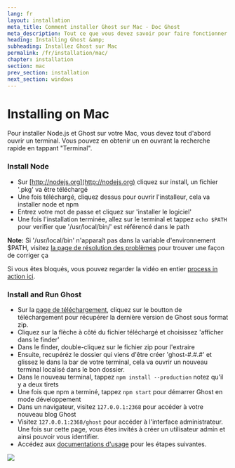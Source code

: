 ```yaml
---
lang: fr
layout: installation
meta_title: Comment installer Ghost sur Mac - Doc Ghost
meta_description: Tout ce que vous devez savoir pour faire fonctionner votre plateforme de blog Ghost sur votre environnement local ou distant.
heading: Installing Ghost &amp;
subheading: Installez Ghost sur Mac
permalink: /fr/installation/mac/
chapter: installation
section: mac
prev_section: installation
next_section: windows
---
```



# Installing on Mac <a id="install-mac"></a>

Pour installer Node.js et Ghost sur votre Mac, vous devez tout d'abord ouvrir un terminal. Vous pouvez en obtenir un en ouvrant la recherche rapide en tappant "Terminal".

### Install Node

*   Sur [http://nodejs.org](http://nodejs.org) cliquez sur install, un fichier '.pkg' va être téléchargé
*   Une fois téléchargé, cliquez dessus pour ouvrir l'installeur, cela va installer node et npm
*   Entrez votre mot de passe et cliquez sur 'installer le logiciel'
*   Une fois l'installation terminée, allez sur le terminal et tappez `echo $PATH` pour verifier que '/usr/local/bin/' est référencé dans le path

<p class="note"><strong>Note:</strong> Si '/usr/local/bin' n'apparaît pas dans la variable d'environnement $PATH, visitez <a href="#export-path">la page de résolution des problèmes</a> pour trouver une façon de corriger ça</p>

Si vous êtes bloqués, vous pouvez regarder la vidéo en entier [process in action ici](https://s3-eu-west-1.amazonaws.com/ghost-website-cdn/install-node-mac.gif "Install Node on Mac").

### Install and Run Ghost

*   Sur la [page de téléchargement](https://ghost.org/download/), cliquez sur le boutton de téléchargement pour récupérer la dernière version de Ghost sous format zip.
*   Cliquez sur la flèche à côté du fichier téléchargé et choisissez 'afficher dans le finder'
*   Dans le finder, double-cliquez sur le fichier zip pour l'extraire
*   Ensuite, recupéréz le dossier qui viens d'être créer 'ghost-#.#.#' et glissez le dans la bar de votre terminal, cela va ouvrir un nouveau terminal localisé dans le bon dossier.
*   Dans le nouveau terminal, tappez `npm install --production` <span class="note">notez qu'il y a deux tirets</span>
*   Une fois que npm a terminé, tappez `npm start` pour démarrer Ghost en mode développement
*   Dans un navigateur, visitez <code class="path">127.0.0.1:2368</code> pour accéder à votre nouveau blog Ghost
*   Visitez <code class="path">127.0.0.1:2368/ghost</code> pour accéder à l'interface administrateur. Une fois sur cette page, vous êtes invités à créer un utilisateur admin et ainsi pouvoir vous identifier.
*   Accédez aux [documentations d'usage](/usage) pour les étapes suivantes.

![](https://s3-eu-west-1.amazonaws.com/ghost-website-cdn/install-ghost-mac.gif)
